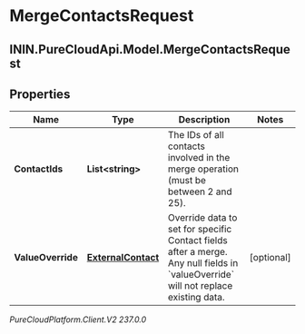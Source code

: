 # MergeContactsRequest

## ININ.PureCloudApi.Model.MergeContactsRequest

## Properties

|Name | Type | Description | Notes|
|------------ | ------------- | ------------- | -------------|
| **ContactIds** | **List&lt;string&gt;** | The IDs of all contacts involved in the merge operation (must be between 2 and 25). | |
| **ValueOverride** | [**ExternalContact**](ExternalContact) | Override data to set for specific Contact fields after a merge. Any null fields in &#x60;valueOverride&#x60; will not replace existing data. | [optional] |



_PureCloudPlatform.Client.V2 237.0.0_
